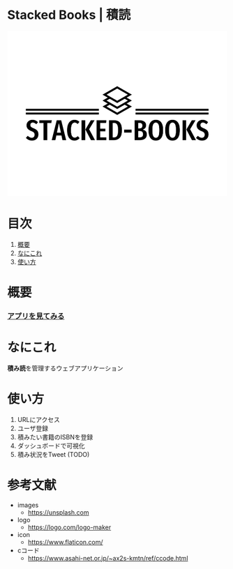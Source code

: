 # Stacked Books | 積読

![Logo](https://raw.githubusercontent.com/RyotaroAbe45123/stacked-books-frontend/main/src/assets/stacked-books-logo.png)

# 目次
1. [概要](#概要)
2. [なにこれ](#なにこれ)
3. [使い方](#使い方)

# 概要
### [アプリを見てみる](https://www.stacked-books.ml "アプリリンク")


# なにこれ
**積み読**を管理するウェブアプリケーション

# 使い方
1. URLにアクセス
2. ユーザ登録
3. 積みたい書籍のISBNを登録
4. ダッシュボードで可視化
5. 積み状況をTweet (TODO)

# 参考文献
- images
  - https://unsplash.com
- logo
  - https://logo.com/logo-maker
- icon
  - https://www.flaticon.com/
- cコード
  - https://www.asahi-net.or.jp/~ax2s-kmtn/ref/ccode.html
